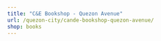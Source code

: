 ```yaml
---
title: "C&E Bookshop - Quezon Avenue"
url: /quezon-city/cande-bookshop-quezon-avenue/
shop: books
---
```

